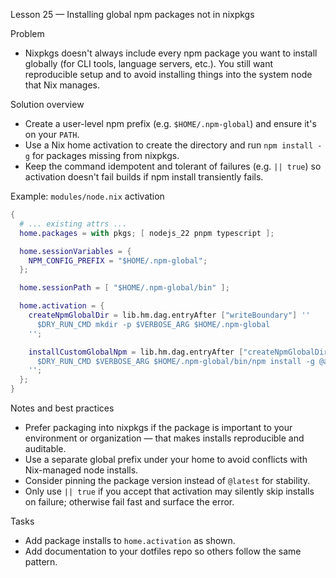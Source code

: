 Lesson 25 — Installing global npm packages not in nixpkgs

Problem
- Nixpkgs doesn't always include every npm package you want to install globally (for CLI tools, language servers, etc.). You still want reproducible setup and to avoid installing things into the system node that Nix manages.

Solution overview
- Create a user-level npm prefix (e.g. `$HOME/.npm-global`) and ensure it's on your `PATH`.
- Use a Nix home activation to create the directory and run `npm install -g` for packages missing from nixpkgs.
- Keep the command idempotent and tolerant of failures (e.g. `|| true`) so activation doesn't fail builds if npm install transiently fails.

Example: `modules/node.nix` activation

```nix
{
  # ... existing attrs ...
  home.packages = with pkgs; [ nodejs_22 pnpm typescript ];

  home.sessionVariables = {
    NPM_CONFIG_PREFIX = "$HOME/.npm-global";
  };

  home.sessionPath = [ "$HOME/.npm-global/bin" ];

  home.activation = {
    createNpmGlobalDir = lib.hm.dag.entryAfter ["writeBoundary"] ''
      $DRY_RUN_CMD mkdir -p $VERBOSE_ARG $HOME/.npm-global
    '';

    installCustomGlobalNpm = lib.hm.dag.entryAfter ["createNpmGlobalDir"] ''
      $DRY_RUN_CMD $VERBOSE_ARG $HOME/.npm-global/bin/npm install -g @anthropic-ai/claude-code@latest || true
    '';
  };
}
```

Notes and best practices
- Prefer packaging into nixpkgs if the package is important to your environment or organization — that makes installs reproducible and auditable.
- Use a separate global prefix under your home to avoid conflicts with Nix-managed node installs.
- Consider pinning the package version instead of `@latest` for stability.
- Only use `|| true` if you accept that activation may silently skip installs on failure; otherwise fail fast and surface the error.

Tasks
- Add package installs to `home.activation` as shown.
- Add documentation to your dotfiles repo so others follow the same pattern.


